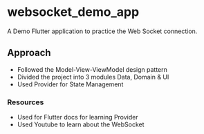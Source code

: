 # websocket_demo_app

A Demo Flutter application to practice the Web Socket connection.

## Approach 

- Followed the Model-View-ViewModel design pattern
- Divided the project into 3 modules Data, Domain & UI
- Used Provider for State Management

### Resources

- Used for Flutter docs for learning Provider
- Used Youtube to learn about the WebSocket
